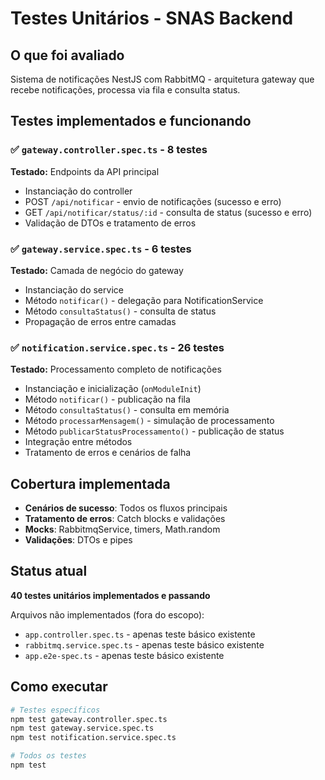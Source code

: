 # Testes Unitários - SNAS Backend

## O que foi avaliado
Sistema de notificações NestJS com RabbitMQ - arquitetura gateway que recebe notificações, processa via fila e consulta status.

## Testes implementados e funcionando

### ✅ `gateway.controller.spec.ts` - 8 testes
**Testado:** Endpoints da API principal
- Instanciação do controller
- POST `/api/notificar` - envio de notificações (sucesso e erro)
- GET `/api/notificar/status/:id` - consulta de status (sucesso e erro)
- Validação de DTOs e tratamento de erros

### ✅ `gateway.service.spec.ts` - 6 testes  
**Testado:** Camada de negócio do gateway
- Instanciação do service
- Método `notificar()` - delegação para NotificationService
- Método `consultaStatus()` - consulta de status
- Propagação de erros entre camadas

### ✅ `notification.service.spec.ts` - 26 testes
**Testado:** Processamento completo de notificações
- Instanciação e inicialização (`onModuleInit`)
- Método `notificar()` - publicação na fila
- Método `consultaStatus()` - consulta em memória
- Método `processarMensagem()` - simulação de processamento
- Método `publicarStatusProcessamento()` - publicação de status
- Integração entre métodos
- Tratamento de erros e cenários de falha

## Cobertura implementada
- **Cenários de sucesso**: Todos os fluxos principais
- **Tratamento de erros**: Catch blocks e validações
- **Mocks**: RabbitmqService, timers, Math.random
- **Validações**: DTOs e pipes

## Status atual
**40 testes unitários implementados e passando**

Arquivos não implementados (fora do escopo):
- `app.controller.spec.ts` - apenas teste básico existente
- `rabbitmq.service.spec.ts` - apenas teste básico existente  
- `app.e2e-spec.ts` - apenas teste básico existente

## Como executar
```bash
# Testes específicos
npm test gateway.controller.spec.ts
npm test gateway.service.spec.ts  
npm test notification.service.spec.ts

# Todos os testes
npm test
```